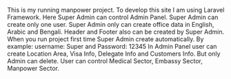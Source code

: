 This is my running manpower project. To develop this site I am using Laravel Framework. Here Super Admin can control Admin Panel. Super Admin can create only one user. Super Admin only can create office data in English, Arabic and Bengali. Header and Footer also can be created by Super Admin. When you run project first time Super Admin create automatically. By example: username: Super and Password: 12345
In Admin Panel user can create Location Area, Visa Info, Delegate Info and Customers Info. But only Admin can delete. User can control Medical Sector, Embassy Sector, Manpower Sector.
